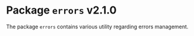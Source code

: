 # Package `errors` v2.1.0

The package `errors` contains various utility regarding errors management.
